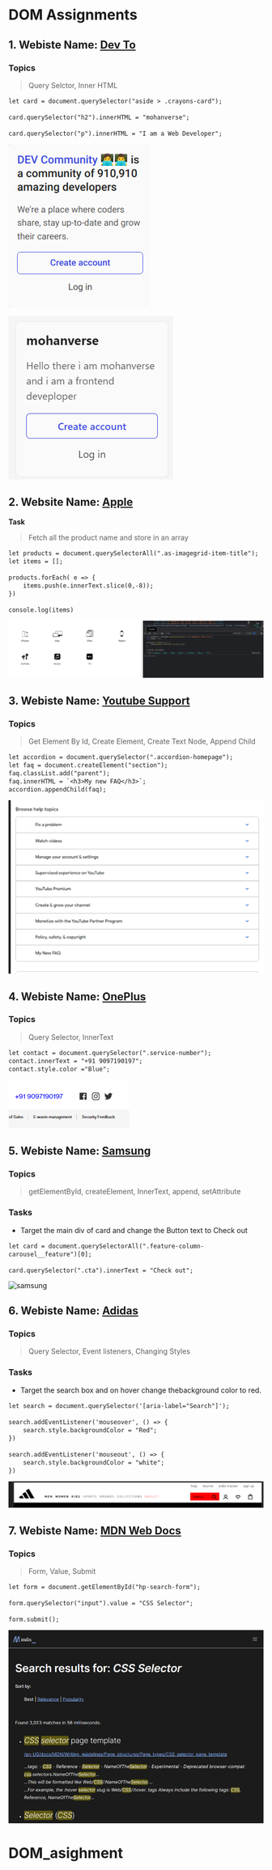 # DOM Assignments

## 1. Webiste Name: [Dev To](https://dev.to/)

### Topics

> Query Selctor, Inner HTML

```JS
let card = document.querySelector("aside > .crayons-card");

card.querySelector("h2").innerHTML = "mohanverse";

card.querySelector("p").innerHTML = "I am a Web Developer";
```

![before](./image/dev.to.png)

![screenshot](./image/Screenshot%20(195).png)

## 2. Website Name: [Apple](https://support.apple.com/en-in)

**Task**

> Fetch all the product name and store in an array

```JS
let products = document.querySelectorAll(".as-imagegrid-item-title");
let items = [];

products.forEach( e => {
    items.push(e.innerText.slice(0,-8));
})

console.log(items)
```

![output](./image/apple.png)

## 3. Webiste Name: [Youtube Support](https://support.google.com/youtube/)

### Topics

> Get Element By Id, Create Element, Create Text Node, Append Child

```JS
let accordion = document.querySelector(".accordion-homepage");
let faq = document.createElement("section");
faq.classList.add("parent");
faq.innerHTML = `<h3>My new FAQ</h3>`;
accordion.appendChild(faq);
```

![accordion](./image/Screenshot%20(197).png)

## 4. Webiste Name: [OnePlus](https://www.oneplus.in/support)

### Topics

> Query Selector, InnerText

```JS
let contact = document.querySelector(".service-number");
contact.innerText = "+91 9097190197";
contact.style.color ="Blue";
```

![output](./image/oneplus.png)

## 5. Webiste Name: [Samsung](https://www.samsung.com/in/offer/online/samsung-fest/)

### Topics

> getElementById, createElement, InnerText, append, setAttribute

### Tasks

- Target the main div of card and change the Button text to Check out

```JS
let card = document.querySelectorAll(".feature-column-carousel__feature")[0];

card.querySelector(".cta").innerText = "Check out";
```

![samsung](./image/)

## 6. Webiste Name: [Adidas](https://www.adidas.co.in/)

### Topics

> Query Selector, Event listeners, Changing Styles

### Tasks

- Target the search box and on hover change thebackground color to red.

```JS
let search = document.querySelector('[aria-label="Search"]');

search.addEventListener('mouseover', () => {
    search.style.backgroundColor = "Red";
})

search.addEventListener('mouseout', () => {
    search.style.backgroundColor = "white";
})
```

![adidas](./image/Screenshot%20(200).png)

## 7. Webiste Name: [MDN Web Docs](https://developer.mozilla.org/en-US/)

### Topics

> Form, Value, Submit

```JS
let form = document.getElementById("hp-search-form");

form.querySelector("input").value = "CSS Selector";

form.submit();
```

![output](./image/mdndocs.png)
# DOM_asighment
